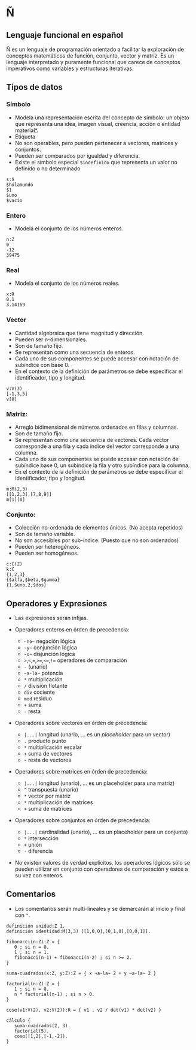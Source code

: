 # Ñ
## Lenguaje funcional en español

Ñ es un lenguaje de programación orientado a facilitar la exploración de conceptos matemáticos de función, conjunto, vector y matriz. Es un lenguaje interpretado y puramente funcional que carece de conceptos imperativos como variables y estructuras iterativas.

## Tipos de datos

### Símbolo

- Modela una representación escrita del concepto de símbolo: un objeto que representa una idea, imagen visual, creencia, acción o entidad material[*](https://en.wikipedia.org/wiki/Symbol).
- Etiqueta
- No son operables, pero pueden pertenecer a vectores, matrices y conjuntos.
- Pueden ser comparados por igualdad y diferencia.
- Existe el símbolo especial `$indefinido` que representa un valor no definido o no determinado

```
s:S
$holamundo
$1
$uno
$vacío
```

### Entero

- Modela el conjunto de los números enteros.

```
n:Z
0
-12
39475
```

### Real

- Modela el conjunto de los números reales.

```
x:R
0.1
3.14159
```

### Vector
- Cantidad algebraica que tiene magnitud y dirección.
- Pueden ser n-dimensionales.
- Son de tamaño fijo.
- Se representan como una secuencia de enteros.
- Cada uno de sus componentes se puede accesar con notación de subíndice con base 0.
- En el contexto de la definición de parámetros se debe especificar el identificador, tipo y longitud.

```
v:V(3)
[-1,3,5]
v[0]
```

### Matriz:
- Arreglo bidimensional de números ordenados en filas y columnas.
- Son de tamaño fijo.
- Se representan como una secuencia de vectores. Cada vector corresponde a una fila y cada índice del vector corresponde a una columna.
- Cada uno de sus componentes se puede accesar con notación de subíndice base 0, un subíndice la fila  y otro subíndice para la columna.
- En el contexto de la definición de parámetros se debe especificar el identificador, tipo y longitud.

```
m:M(2,3)
[[1,2,3],[7,8,9]]
m[1][0]
```

### Conjunto:
- Colección no-ordenada de elementos únicos. (No acepta repetidos)
- Son de tamaño variable.
- No son accesibles por sub-índice. (Puesto que no son ordenados)
- Pueden ser heterogéneos.
- Pueden ser homogéneos.

```
c:C(Z)
k:C
{1,2,3}
{$alfa,$beta,$gamma}
{1,$uno,2,$dos}
```

## Operadores y Expresiones

- Las expresiones serán infijas.

- Operadores enteros en órden de precedencia:
   + `~no~` negación lógica
   + `~y~` conjunción lógica
   + `~o~` disjunción lógica
   + `>`,`<`,`=`,`>=`,`<=`,`!=` operadores de comparación
   + `-` (unario)
   + `~a-la~` potencia
   + `*` multiplicación
   + `/` división flotante
   + `div` cociente
   + `mod` residuo
   + `+` suma
   + `-` resta

- Operadores sobre vectores en órden de precedencia:
   + `|...|` longitud (unario, ... es un *placeholder* para un vector)
   + `.` producto punto
   + `*` multiplicación escalar
   + `+` suma de vectores
   + `-` resta de vectores

- Operadores sobre matrices en órden de precedencia:
   + `|...|` longitud (unario), ... es un placeholder para una matriz)
   + `^` transpuesta (unario)
   + `*` vector por matriz
   + `*` multiplicación de matrices
   + `+` suma de matrices

- Operadores sobre conjuntos en órden de precedencia:
   + `|...|` cardinalidad (unario), ... es un placeholder para un conjunto)
   + `*` intersección
   + `+` unión
   + `-` diferencia

- No existen valores de verdad explícitos, los operadores lógicos sólo se pueden utilizar en conjunto con operadores de comparación y estos a su vez con enteros.
   
## Comentarios

- Los comentarios serán multi-lineales y se demarcarán al inicio y final con `"`.


```
definición unidad:Z 1.
definición identidad:M(3,3) [[1,0,0],[0,1,0],[0,0,1]].

fibonacci(n:Z):Z = {
   0 ; si n = 0.
   1 ; si n = 1.
   fibonacci(n-1) + fibonacci(n-2) ; si n >= 2.
}

suma-cuadrados(x:Z, y:Z):Z = { x ~a-la~ 2 + y ~a-la~ 2 }

factorial(n:Z):Z = {
   1 ; si n = 0.
   n * factorial(n-1) ; si n > 0.
}

cosα(v1:V(2), v2:V(2)):R = { v1 . v2 / det(v1) * det(v2) }

cálculo {
   suma-cuadrados(2, 3).
   factorial(5).
   cosα([1,2],[-1,-2]).
}
```
